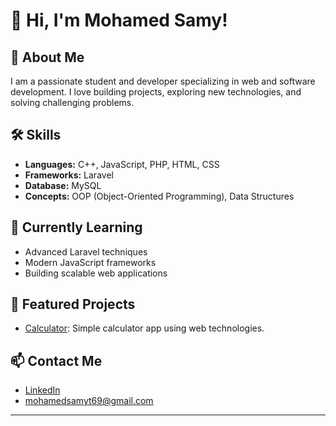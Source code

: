 # 👋 Hi, I'm Mohamed Samy!

## 🚀 About Me
I am a passionate student and developer specializing in web and software development. I love building projects, exploring new technologies, and solving challenging problems.

## 🛠️ Skills

- **Languages:** C++, JavaScript, PHP, HTML, CSS
- **Frameworks:** Laravel
- **Database:** MySQL
- **Concepts:** OOP (Object-Oriented Programming), Data Structures

## 🌱 Currently Learning
- Advanced Laravel techniques
- Modern JavaScript frameworks
- Building scalable web applications

## 📂 Featured Projects
- [Calculator](https://github.com/1mosamy/calculator): Simple calculator app using web technologies.


## 📫 Contact Me
- [LinkedIn](https://www.linkedin.com/in/mohamed-samy-96ba022a0/)
-  mohamedsamyt69@gmail.com  
---

